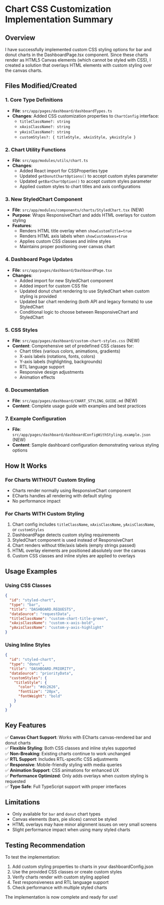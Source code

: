 # Chart CSS Customization Implementation Summary

## Overview
I have successfully implemented custom CSS styling options for bar and donut charts in the DashboardPage.tsx component. Since these charts render as HTML5 Canvas elements (which cannot be styled with CSS), I created a solution that overlays HTML elements with custom styling over the canvas charts.

## Files Modified/Created

### 1. Core Type Definitions
- **File**: `src/app/pages/dashboard/dashboardTypes.ts`
- **Changes**: Added CSS customization properties to `ChartConfig` interface:
  - `titleClassName?: string`
  - `xAxisClassName?: string` 
  - `yAxisClassName?: string`
  - `customStyles?: { titleStyle, xAxisStyle, yAxisStyle }`

### 2. Chart Utility Functions
- **File**: `src/app/modules/utils/chart.ts`
- **Changes**: 
  - Added React import for CSSProperties type
  - Updated `getDonutChartOptions()` to accept custom styles parameter
  - Updated `getBarChartOption()` to accept custom styles parameter
  - Applied custom styles to chart titles and axis configurations

### 3. New StyledChart Component
- **File**: `src/app/modules/components/charts/StyledChart.tsx` (NEW)
- **Purpose**: Wraps ResponsiveChart and adds HTML overlays for custom styling
- **Features**:
  - Renders HTML title overlay when `showCustomTitle=true`
  - Renders HTML axis labels when `showCustomAxes=true`
  - Applies custom CSS classes and inline styles
  - Maintains proper positioning over canvas chart

### 4. Dashboard Page Updates
- **File**: `src/app/pages/dashboard/DashboardPage.tsx`
- **Changes**:
  - Added import for new StyledChart component
  - Added import for custom CSS file
  - Updated donut chart rendering to use StyledChart when custom styling is provided
  - Updated bar chart rendering (both API and legacy formats) to use StyledChart
  - Conditional logic to choose between ResponsiveChart and StyledChart

### 5. CSS Styles
- **File**: `src/app/pages/dashboard/custom-chart-styles.css` (NEW)
- **Content**: Comprehensive set of predefined CSS classes for:
  - Chart titles (various colors, animations, gradients)
  - X-axis labels (rotations, fonts, colors)
  - Y-axis labels (highlighting, backgrounds)
  - RTL language support
  - Responsive design adjustments
  - Animation effects

### 6. Documentation
- **File**: `src/app/pages/dashboard/CHART_STYLING_GUIDE.md` (NEW)
- **Content**: Complete usage guide with examples and best practices

### 7. Example Configuration
- **File**: `src/app/pages/dashboard/dashboardConfigWithStyling.example.json` (NEW)
- **Content**: Sample dashboard configuration demonstrating various styling options

## How It Works

### For Charts WITHOUT Custom Styling
- Charts render normally using ResponsiveChart component
- ECharts handles all rendering with default styling
- No performance impact

### For Charts WITH Custom Styling
1. Chart config includes `titleClassName`, `xAxisClassName`, `yAxisClassName`, or `customStyles`
2. DashboardPage detects custom styling requirements
3. StyledChart component is used instead of ResponsiveChart
4. Chart renders without title/axis labels (empty strings passed)
5. HTML overlay elements are positioned absolutely over the canvas
6. Custom CSS classes and inline styles are applied to overlays

## Usage Examples

### Using CSS Classes
```json
{
  "id": "styled-chart",
  "type": "bar",
  "title": "DASHBOARD.REQUESTS",
  "dataSource": "requestData",
  "titleClassName": "custom-chart-title-green",
  "xAxisClassName": "custom-x-axis-bold",
  "yAxisClassName": "custom-y-axis-highlight"
}
```

### Using Inline Styles
```json
{
  "id": "styled-chart",
  "type": "donut", 
  "title": "DASHBOARD.PRIORITY",
  "dataSource": "priorityData",
  "customStyles": {
    "titleStyle": {
      "color": "#dc2626",
      "fontSize": "20px",
      "fontWeight": "bold"
    }
  }
}
```

## Key Features

✅ **Canvas Chart Support**: Works with ECharts canvas-rendered bar and donut charts  
✅ **Flexible Styling**: Both CSS classes and inline styles supported  
✅ **Non-Breaking**: Existing charts continue to work unchanged  
✅ **RTL Support**: Includes RTL-specific CSS adjustments  
✅ **Responsive**: Mobile-friendly styling with media queries  
✅ **Animation Support**: CSS animations for enhanced UX  
✅ **Performance Optimized**: Only adds overlays when custom styling is requested  
✅ **Type Safe**: Full TypeScript support with proper interfaces  

## Limitations

- Only available for `bar` and `donut` chart types
- Canvas elements (bars, pie slices) cannot be styled
- HTML overlays may have minor alignment issues on very small screens
- Slight performance impact when using many styled charts

## Testing Recommendation

To test the implementation:
1. Add custom styling properties to charts in your dashboardConfig.json
2. Use the provided CSS classes or create custom styles
3. Verify charts render with custom styling applied
4. Test responsiveness and RTL language support
5. Check performance with multiple styled charts

The implementation is now complete and ready for use!
